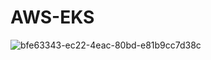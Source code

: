# AWS-EKS

![bfe63343-ec22-4eac-80bd-e81b9cc7d38c](https://github.com/Mariamkassab/AWS-EKS/assets/123699968/cabfb48b-958d-4c29-8f09-3b0f18cd9376)
